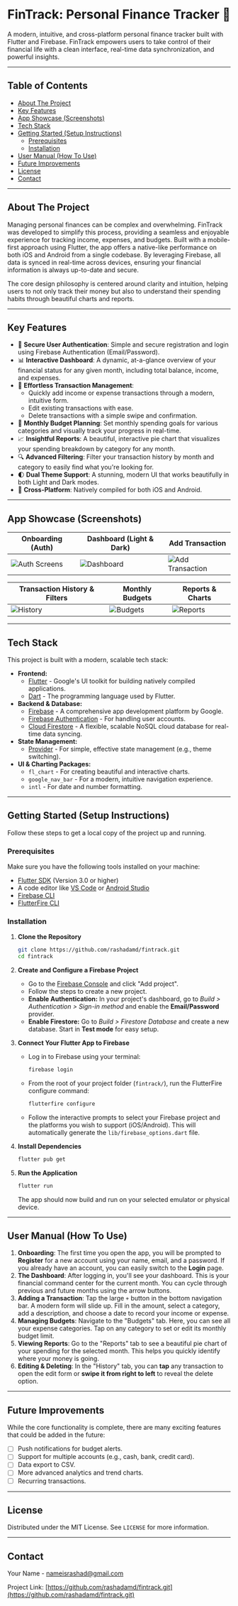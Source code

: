 # FinTrack: Personal Finance Tracker 💸

A modern, intuitive, and cross-platform personal finance tracker built with Flutter and Firebase. FinTrack empowers users to take control of their financial life with a clean interface, real-time data synchronization, and powerful insights.

---

## Table of Contents

- [About The Project](#about-the-project)
- [Key Features](#key-features)
- [App Showcase (Screenshots)](#app-showcase-screenshots)
- [Tech Stack](#tech-stack)
- [Getting Started (Setup Instructions)](#getting-started-setup-instructions)
    - [Prerequisites](#prerequisites)
    - [Installation](#installation)
- [User Manual (How To Use)](#user-manual-how-to-use)
- [Future Improvements](#future-improvements)
- [License](#license)
- [Contact](#contact)

---

## About The Project

Managing personal finances can be complex and overwhelming. FinTrack was developed to simplify this process, providing a seamless and enjoyable experience for tracking income, expenses, and budgets. Built with a mobile-first approach using Flutter, the app offers a native-like performance on both iOS and Android from a single codebase. By leveraging Firebase, all data is synced in real-time across devices, ensuring your financial information is always up-to-date and secure.

The core design philosophy is centered around clarity and intuition, helping users to not only track their money but also to understand their spending habits through beautiful charts and reports.

---

## Key Features

-   🔐 **Secure User Authentication**: Simple and secure registration and login using Firebase Authentication (Email/Password).
-   📊 **Interactive Dashboard**: A dynamic, at-a-glance overview of your financial status for any given month, including total balance, income, and expenses.
-   💸 **Effortless Transaction Management**:
    -   Quickly add income or expense transactions through a modern, intuitive form.
    -   Edit existing transactions with ease.
    -   Delete transactions with a simple swipe and confirmation.
-   🎯 **Monthly Budget Planning**: Set monthly spending goals for various categories and visually track your progress in real-time.
-   📈 **Insightful Reports**: A beautiful, interactive pie chart that visualizes your spending breakdown by category for any month.
-   🔍 **Advanced Filtering**: Filter your transaction history by month and category to easily find what you're looking for.
-   🌓 **Dual Theme Support**: A stunning, modern UI that works beautifully in both Light and Dark modes.
-   📱 **Cross-Platform**: Natively compiled for both iOS and Android.

---

## App Showcase (Screenshots)

<!-- TODO: Replace the placeholder links below with links to your actual screenshots. You can upload them to the "issues" section of your GitHub repo to get a link, or use a service like Imgur. -->

| Onboarding (Auth)                 | Dashboard (Light & Dark)              | Add Transaction                       |
|-----------------------------------|---------------------------------------|---------------------------------------|
| ![Auth Screens](ReadAsset/auth.jpg) | ![Dashboard](ReadAsset/dashboard.jpg) | ![Add Transaction](ReadAsset/add.png) |

| Transaction History & Filters          | Monthly Budgets                   | Reports & Charts                  |
|----------------------------------------|-----------------------------------|-----------------------------------|
| ![History](ReadAsset/transactions.png) | ![Budgets](ReadAsset/budgets.png) | ![Reports](ReadAsset/reports.png) |

---

## Tech Stack

This project is built with a modern, scalable tech stack:

-   **Frontend:**
    -   [Flutter](https://flutter.dev/) - Google's UI toolkit for building natively compiled applications.
    -   [Dart](https://dart.dev/) - The programming language used by Flutter.
-   **Backend & Database:**
    -   [Firebase](https://firebase.google.com/) - A comprehensive app development platform by Google.
    -   [Firebase Authentication](https://firebase.google.com/docs/auth) - For handling user accounts.
    -   [Cloud Firestore](https://firebase.google.com/docs/firestore) - A flexible, scalable NoSQL cloud database for real-time data syncing.
-   **State Management:**
    -   [Provider](https://pub.dev/packages/provider) - For simple, effective state management (e.g., theme switching).
-   **UI & Charting Packages:**
    -   `fl_chart` - For creating beautiful and interactive charts.
    -   `google_nav_bar` - For a modern, intuitive navigation experience.
    -   `intl` - For date and number formatting.

---

## Getting Started (Setup Instructions)

Follow these steps to get a local copy of the project up and running.

### Prerequisites

Make sure you have the following tools installed on your machine:
-   [Flutter SDK](https://flutter.dev/docs/get-started/install) (Version 3.0 or higher)
-   A code editor like [VS Code](https://code.visualstudio.com/) or [Android Studio](https://developer.android.com/studio)
-   [Firebase CLI](https://firebase.google.com/docs/cli#install-cli-mac-linux)
-   [FlutterFire CLI](https://firebase.google.com/docs/flutter/setup?platform=ios#install-cli)

### Installation

1.  **Clone the Repository**
    ```bash
    git clone https://github.com/rashadamd/fintrack.git
    cd fintrack
    ```

2.  **Create and Configure a Firebase Project**
    -   Go to the [Firebase Console](https://console.firebase.google.com/) and click "Add project".
    -   Follow the steps to create a new project.
    -   **Enable Authentication:** In your project's dashboard, go to *Build > Authentication > Sign-in method* and enable the **Email/Password** provider.
    -   **Enable Firestore:** Go to *Build > Firestore Database* and create a new database. Start in **Test mode** for easy setup.

3.  **Connect Your Flutter App to Firebase**
    -   Log in to Firebase using your terminal:
        ```bash
        firebase login
        ```
    -   From the root of your project folder (`fintrack/`), run the FlutterFire configure command:
        ```bash
        flutterfire configure
        ```
    -   Follow the interactive prompts to select your Firebase project and the platforms you wish to support (iOS/Android). This will automatically generate the `lib/firebase_options.dart` file.

4.  **Install Dependencies**
    ```bash
    flutter pub get
    ```

5.  **Run the Application**
    ```bash
    flutter run
    ```
    The app should now build and run on your selected emulator or physical device.

---

## User Manual (How To Use)

1.  **Onboarding**: The first time you open the app, you will be prompted to **Register** for a new account using your name, email, and a password. If you already have an account, you can easily switch to the **Login** page.
2.  **The Dashboard**: After logging in, you'll see your dashboard. This is your financial command center for the current month. You can cycle through previous and future months using the arrow buttons.
3.  **Adding a Transaction**: Tap the large `+` button in the bottom navigation bar. A modern form will slide up. Fill in the amount, select a category, add a description, and choose a date to record your income or expense.
4.  **Managing Budgets**: Navigate to the "Budgets" tab. Here, you can see all your expense categories. Tap on any category to set or edit its monthly budget limit.
5.  **Viewing Reports**: Go to the "Reports" tab to see a beautiful pie chart of your spending for the selected month. This helps you quickly identify where your money is going.
6.  **Editing & Deleting**: In the "History" tab, you can **tap** any transaction to open the edit form or **swipe it from right to left** to reveal the delete option.

---

## Future Improvements

While the core functionality is complete, there are many exciting features that could be added in the future:

-   [ ] Push notifications for budget alerts.
-   [ ] Support for multiple accounts (e.g., cash, bank, credit card).
-   [ ] Data export to CSV.
-   [ ] More advanced analytics and trend charts.
-   [ ] Recurring transactions.

---

## License

Distributed under the MIT License. See `LICENSE` for more information.

---

## Contact

Your Name - [nameisrashad@gmail.com](mailto:nameisrashad@gmail.com)

Project Link: [https://github.com/rashadamd/fintrack.git](https://github.com/rashadamd/fintrack.git)

<!-- TODO: Replace the placeholder name, email, and project link with your own. -->
